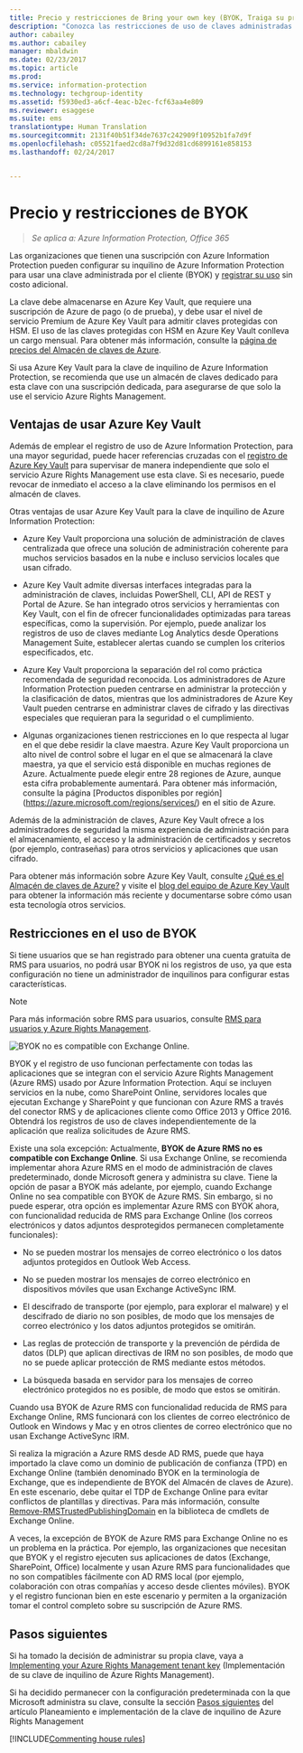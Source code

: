 ```yaml
---
title: Precio y restricciones de Bring your own key (BYOK, Traiga su propia clave) - Azure Information Protection
description: "Conozca las restricciones de uso de claves administradas por el cliente, conocidas como “Bring your own key” (BYOK, Traiga su propia clave) con Azure RMS."
author: cabailey
ms.author: cabailey
manager: mbaldwin
ms.date: 02/23/2017
ms.topic: article
ms.prod: 
ms.service: information-protection
ms.technology: techgroup-identity
ms.assetid: f5930ed3-a6cf-4eac-b2ec-fcf63aa4e809
ms.reviewer: esaggese
ms.suite: ems
translationtype: Human Translation
ms.sourcegitcommit: 2131f40b51f34de7637c242909f10952b1fa7d9f
ms.openlocfilehash: c05521faed2cd8a7f9d32d81cd6899161e858153
ms.lasthandoff: 02/24/2017


---
```


# <a name="byok-pricing-and-restrictions"></a>Precio y restricciones de BYOK

>*Se aplica a: Azure Information Protection, Office 365*


Las organizaciones que tienen una suscripción con Azure Information Protection pueden configurar su inquilino de Azure Information Protection para usar una clave administrada por el cliente (BYOK) y [registrar su uso](../deploy-use/log-analyze-usage.md) sin costo adicional. 

La clave debe almacenarse en Azure Key Vault, que requiere una suscripción de Azure de pago (o de prueba), y debe usar el nivel de servicio Premium de Azure Key Vault para admitir claves protegidas con HSM. El uso de las claves protegidas con HSM en Azure Key Vault conlleva un cargo mensual. Para obtener más información, consulte la [página de precios del Almacén de claves de Azure](https://azure.microsoft.com/en-us/pricing/details/key-vault/).

Si usa Azure Key Vault para la clave de inquilino de Azure Information Protection, se recomienda que use un almacén de claves dedicado para esta clave con una suscripción dedicada, para asegurarse de que solo la use el servicio Azure Rights Management. 

## <a name="benefits-of-using-azure-key-vault"></a>Ventajas de usar Azure Key Vault

Además de emplear el registro de uso de Azure Information Protection, para una mayor seguridad, puede hacer referencias cruzadas con el [registro de Azure Key Vault](https://azure.microsoft.com/documentation/articles/key-vault-logging/) para supervisar de manera independiente que solo el servicio Azure Rights Management use esta clave. Si es necesario, puede revocar de inmediato el acceso a la clave eliminando los permisos en el almacén de claves.

Otras ventajas de usar Azure Key Vault para la clave de inquilino de Azure Information Protection:

- Azure Key Vault proporciona una solución de administración de claves centralizada que ofrece una solución de administración coherente para muchos servicios basados en la nube e incluso servicios locales que usan cifrado.

- Azure Key Vault admite diversas interfaces integradas para la administración de claves, incluidas PowerShell, CLI, API de REST y Portal de Azure. Se han integrado otros servicios y herramientas con Key Vault, con el fin de ofrecer funcionalidades optimizadas para tareas específicas, como la supervisión. Por ejemplo, puede analizar los registros de uso de claves mediante Log Analytics desde Operations Management Suite, establecer alertas cuando se cumplen los criterios especificados, etc.

- Azure Key Vault proporciona la separación del rol como práctica recomendada de seguridad reconocida. Los administradores de Azure Information Protection pueden centrarse en administrar la protección y la clasificación de datos, mientras que los administradores de Azure Key Vault pueden centrarse en administrar claves de cifrado y las directivas especiales que requieran para la seguridad o el cumplimiento.

- Algunas organizaciones tienen restricciones en lo que respecta al lugar en el que debe residir la clave maestra. Azure Key Vault proporciona un alto nivel de control sobre el lugar en el que se almacenará la clave maestra, ya que el servicio está disponible en muchas regiones de Azure. Actualmente puede elegir entre 28 regiones de Azure, aunque esta cifra probablemente aumentará. Para obtener más información, consulte la página [Productos disponibles por región] (https://azure.microsoft.com/regions/services/) en el sitio de Azure.

Además de la administración de claves, Azure Key Vault ofrece a los administradores de seguridad la misma experiencia de administración para el almacenamiento, el acceso y la administración de certificados y secretos (por ejemplo, contraseñas) para otros servicios y aplicaciones que usan cifrado. 

Para obtener más información sobre Azure Key Vault, consulte [¿Qué es el Almacén de claves de Azure?](https://azure.microsoft.com/documentation/articles/key-vault-whatis/) y visite el [blog del equipo de Azure Key Vault](https://blogs.technet.microsoft.com/kv/) para obtener la información más reciente y documentarse sobre cómo usan esta tecnología otros servicios.


## <a name="restrictions-when-using-byok"></a>Restricciones en el uso de BYOK

Si tiene usuarios que se han registrado para obtener una cuenta gratuita de RMS para usuarios, no podrá usar BYOK ni los registros de uso, ya que esta configuración no tiene un administrador de inquilinos para configurar estas características.


> [!NOTE]
> Para más información sobre RMS para usuarios, consulte [RMS para usuarios y Azure Rights Management](../understand-explore/rms-for-individuals.md).

![BYOK no es compatible con Exchange Online.](../media/RMS_BYOK_noExchange.png)

BYOK y el registro de uso funcionan perfectamente con todas las aplicaciones que se integran con el servicio Azure Rights Management (Azure RMS) usado por Azure Information Protection. Aquí se incluyen servicios en la nube, como SharePoint Online, servidores locales que ejecutan Exchange y SharePoint y que funcionan con Azure RMS a través del conector RMS y de aplicaciones cliente como Office 2013 y Office 2016. Obtendrá los registros de uso de claves independientemente de la aplicación que realiza solicitudes de Azure RMS.

Existe una sola excepción: Actualmente, **BYOK de Azure RMS no es compatible con Exchange Online**. Si usa Exchange Online, se recomienda implementar ahora Azure RMS en el modo de administración de claves predeterminado, donde Microsoft genera y administra su clave. Tiene la opción de pasar a BYOK más adelante, por ejemplo, cuando Exchange Online no sea compatible con BYOK de Azure RMS. Sin embargo, si no puede esperar, otra opción es implementar Azure RMS con BYOK ahora, con funcionalidad reducida de RMS para Exchange Online (los correos electrónicos y datos adjuntos desprotegidos permanecen completamente funcionales):

-   No se pueden mostrar los mensajes de correo electrónico o los datos adjuntos protegidos en Outlook Web Access.

-   No se pueden mostrar los mensajes de correo electrónico en dispositivos móviles que usan Exchange ActiveSync IRM.

-   El descifrado de transporte (por ejemplo, para explorar el malware) y el descifrado de diario no son posibles, de modo que los mensajes de correo electrónico y los datos adjuntos protegidos se omitirán.

-   Las reglas de protección de transporte y la prevención de pérdida de datos (DLP) que aplican directivas de IRM no son posibles, de modo que no se puede aplicar protección de RMS mediante estos métodos.

-   La búsqueda basada en servidor para los mensajes de correo electrónico protegidos no es posible, de modo que estos se omitirán.

Cuando usa BYOK de Azure RMS con funcionalidad reducida de RMS para Exchange Online, RMS funcionará con los clientes de correo electrónico de Outlook en Windows y Mac y en otros clientes de correo electrónico que no usan Exchange ActiveSync IRM.

Si realiza la migración a Azure RMS desde AD RMS, puede que haya importado la clave como un dominio de publicación de confianza (TPD) en Exchange Online (también denominado BYOK en la terminología de Exchange, que es independiente de BYOK del Almacén de claves de Azure). En este escenario, debe quitar el TDP de Exchange Online para evitar conflictos de plantillas y directivas. Para más información, consulte [Remove-RMSTrustedPublishingDomain](https://technet.microsoft.com/library/jj200720%28v=exchg.150%29.aspx) en la biblioteca de cmdlets de Exchange Online.

A veces, la excepción de BYOK de Azure RMS para Exchange Online no es un problema en la práctica. Por ejemplo, las organizaciones que necesitan que BYOK y el registro ejecuten sus aplicaciones de datos (Exchange, SharePoint, Office) localmente y usan Azure RMS para funcionalidades que no son compatibles fácilmente con AD RMS local (por ejemplo, colaboración con otras compañías y acceso desde clientes móviles). BYOK y el registro funcionan bien en este escenario y permiten a la organización tomar el control completo sobre su suscripción de Azure RMS.

## <a name="next-steps"></a>Pasos siguientes

Si ha tomado la decisión de administrar su propia clave, vaya a [Implementing your Azure Rights Management tenant key](plan-implement-tenant-key.md#implementing-your-azure-information-protection-tenant-key) (Implementación de su clave de inquilino de Azure Rights Management).

Si ha decidido permanecer con la configuración predeterminada con la que Microsoft administra su clave, consulte la sección [Pasos siguientes](plan-implement-tenant-key.md#next-steps) del artículo Planeamiento e implementación de la clave de inquilino de Azure Rights Management

[!INCLUDE[Commenting house rules](../includes/houserules.md)]

